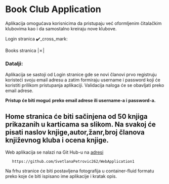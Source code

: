 
# Book Club Application

Aplikacija omogućava korisnicima da pristupaju već oformljenim čitalačkim klubovima kao i da samostalno kreiraju nove klubove.

Login stranica  ✔️_cross_mark:

Books stranica |&cross;|

### Datalji:

Aplikacija se sastoji od Login stranice gde se novi članovi prvo registruju koristeći svoju email adresu a zatim formiraju username i password koji će koristiti prilikom pristupanja aplikaciji.
Validacija naloga će se obavljati preko email adrese.

**Pristup će biti moguć preko email adrese ili username-a i password-a.**

## Home stranica će biti sačinjena od 50 knjiga prikazanih u karticama sa slikom. Na svakoj će pisati naslov knjige,autor,žanr,broj članova književnog kluba i ocena knjige.

Web aplikacija se nalazi na Git Hub-u na [adresi](https://github.com/SvetlanaPetrovic262/WebApplication1)
```
   https://github.com/SvetlanaPetrovic262/WebApplication1
```

Na frhu stranice će biti postavljena fotografija u container-fluid formatu preko koje će biti ispisano ime aplikacije i kratak opis.

